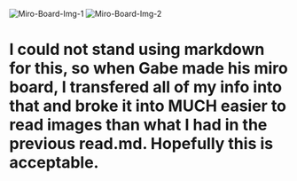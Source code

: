 ![Miro-Board-Img-1](file://wsl%24/Ubuntu/home/getfluxxed/seir-1114/unit2/RESTful-API-planning/imgs/MiroBoard-IMG%201.png "First Portion")
![Miro-Board-Img-2](file://wsl%24/Ubuntu/home/getfluxxed/seir-1114/unit2/RESTful-API-planning/imgs/MiroBoard-IMG%202.png "Second Portion")
# I could not stand using markdown for this, so when Gabe made his miro board, I transfered all of my info into that and broke it into MUCH easier to read images than what I had in the previous read.md. Hopefully this is acceptable.